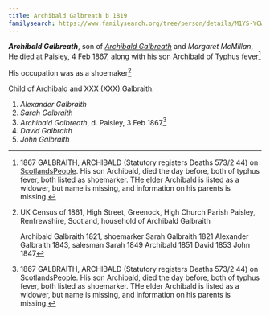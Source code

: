 ```yaml
---
title: Archibald Galbreath b 1819
familysearch: https://www.familysearch.org/tree/person/details/M1YS-YCW
---
```

***Archibald Galbreath***, son of *[Archibald Galbreath](/people/galbreath-archibald-1798.md)* and *Margaret McMillan*,  He died at Paisley, 4 Feb 1867, along with his son Archibald of Typhus fever[^death]

His occupation was as a shoemaker[^1861]

Child of Archibald and XXX (XXX) Galbraith:

1. *Alexander Galbraith*
2. *Sarah Galbraith*
3. *Archibald Galbreath*, d. Paisley, 3 Feb 1867[^death]
4. *David Galbraith*
5. *John Galbraith*

[^1861]: UK Census of 1861, High Street, Greenock, High Church Parish Paisley, Renfrewshire, Scotland, household of Archibald Galbraith

    Archibald Galbraith 1821, shoemarker
    Sarah Galbraith 1821
    Alexander Galbraith 1843, salesman
    Sarah 1849
    Archibald 1851
    David 1853
    John 1847

[^death]:  1867 GALBRAITH, ARCHIBALD (Statutory registers Deaths 573/2 44) on [ScotlandsPeople](https://www.scotlandspeople.gov.uk/view-image/nrs_stat_deaths/982697).  His son Archibald, died the day before, both of typhus fever, both listed as shoemarker.  THe elder Archibald is listed as a widower, but name is missing, and information on his parents is missing.

